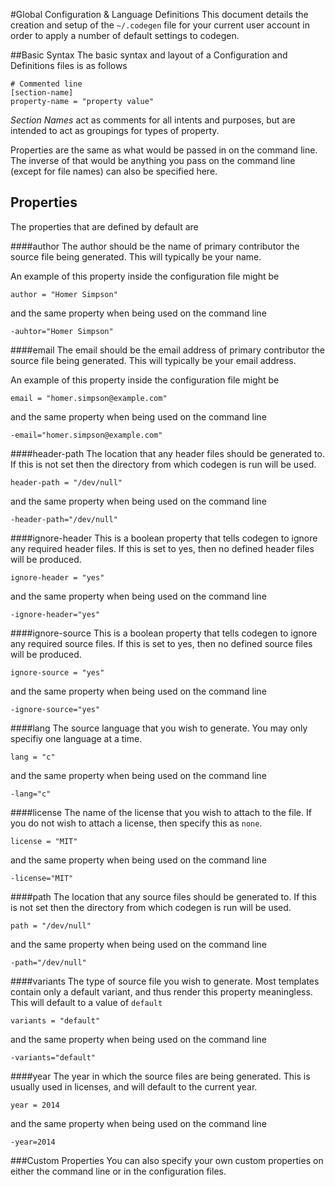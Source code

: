 #Global Configuration & Language Definitions
This document details the creation and setup of the `~/.codegen` file for your current user account in order to apply a number of default settings to codegen.

##Basic Syntax
The basic syntax and layout of a Configuration and Definitions files is as follows

    # Commented line
    [section-name]
    property-name = "property value"

*Section Names* act as comments for all intents and purposes, but are intended to act as groupings for types of property.

Properties are the same as what would be passed in on the command line. The inverse of that would be anything you pass on the command line (except for file names) can also be specified here.

## Properties
The properties that are defined by default are

####author
The author should be the name of primary contributor the source file being generated. This will typically be your name.

An example of this property inside the configuration file might be

    author = "Homer Simpson"

and the same property when being used on the command line

    -auhtor="Homer Simpson"

####email
The email should be the email address of primary contributor the source file being generated. This will typically be your email address.

An example of this property inside the configuration file might be

    email = "homer.simpson@example.com"

and the same property when being used on the command line

    -email="homer.simpson@example.com"

####header-path
The location that any header files should be generated to. If this is not set then the directory from which codegen is run will be used.

    header-path = "/dev/null"

and the same property when being used on the command line

    -header-path="/dev/null"

####ignore-header
This is a boolean property that tells codegen to ignore any required header files. If this is set to yes, then no defined header files will be produced.

    ignore-header = "yes"

and the same property when being used on the command line

    -ignore-header="yes"

####ignore-source
This is a boolean property that tells codegen to ignore any required source files. If this is set to yes, then no defined source files will be produced.

    ignore-source = "yes"

and the same property when being used on the command line

    -ignore-source="yes"

####lang
The source language that you wish to generate. You may only specifiy one language at a time.

    lang = "c"

and the same property when being used on the command line

    -lang="c"

####license
The name of the license that you wish to attach to the file. If you do not wish to attach a license, then specify this as `none`.

    license = "MIT"

and the same property when being used on the command line

    -license="MIT"

####path
The location that any source files should be generated to. If this is not set then the directory from which codegen is run will be used.

    path = "/dev/null"

and the same property when being used on the command line

    -path="/dev/null"

####variants
The type of source file you wish to generate. Most templates contain only a default variant, and thus render this property meaningless. This will default to a value of `default`

    variants = "default"

and the same property when being used on the command line

    -variants="default"

####year
The year in which the source files are being generated. This is usually used in licenses, and will default to the current year.

    year = 2014

and the same property when being used on the command line

    -year=2014


###Custom Properties
You can also specify your own custom properties on either the command line or in the configuration files.

